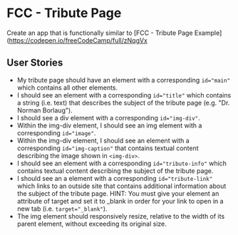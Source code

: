 # FCC - Tribute Page

Create an app that is functionally similar to [FCC - Tribute Page Example](https://codepen.io/freeCodeCamp/full/zNqgVx

## User Stories

* My tribute page should have an element with a corresponding `id="main"` which contains all other elements.
* I should see an element with a corresponding `id="title"` which contains a string (i.e. text) that describes the subject of the tribute page (e.g. "Dr. Norman Borlaug").
* I should see a div element with a corresponding `id="img-div"`.
* Within the img-div element, I should see an img element with a corresponding `id="image"`.
* Within the img-div element, I should see an element with a corresponding `id="img-caption"` that contains textual content describing the image shown in `<img-div>`.
* I should see an element with a corresponding `id="tribute-info"` which contains textual content describing the subject of the tribute page.
* I should see an a element with a corresponding `id="tribute-link"` which links to an outside site that contains additional information about the subject of the tribute page. HINT: You must give your element an attribute of target and set it to _blank in order for your link to open in a new tab (i.e. `target="_blank"`).
* The img element should responsively resize, relative to the width of its parent element, without exceeding its original size.
